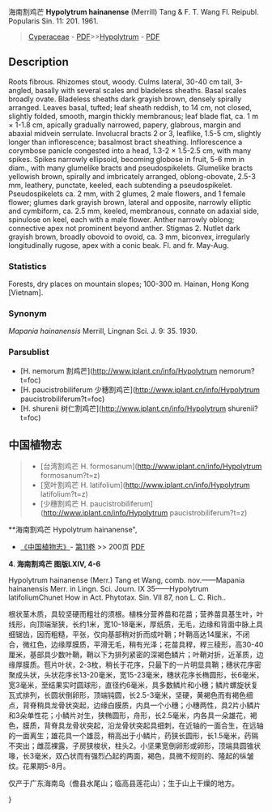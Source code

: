 海南割鸡芒 **Hypolytrum hainanense** (Merrill) Tang & F. T. Wang Fl. Reipubl. Popularis Sin. 11: 201. 1961.

> [Cyperaceae](http://www.iplant.cn/info/Cyperaceae?t=foc) - [PDF](http://www.iplant.cn/foc/pdf/Cyperaceae.pdf)>>[Hypolytrum](http://www.iplant.cn/info/Hypolytrum?t=foc) - [PDF](http://www.iplant.cn/foc/pdf/Hypolytrum.pdf)

## Description

Roots fibrous. Rhizomes stout, woody. Culms lateral, 30-40 cm tall, 3-angled, basally with several scales and bladeless sheaths. Basal scales broadly ovate. Bladeless sheaths dark grayish brown, densely spirally arranged. Leaves basal, tufted; leaf sheath reddish, to 14 cm, not closed, slightly folded, smooth, margin thickly membranous; leaf blade flat, ca. 1 m × 1-1.8 cm, apically gradually narrowed, papery, glabrous, margin and abaxial midvein serrulate. Involucral bracts 2 or 3, leaflike, 1.5-5 cm, slightly longer than inflorescence; basalmost bract sheathing. Inflorescence a corymbose panicle congested into a head, 1.3-2 × 1.5-2.5 cm, with many spikes. Spikes narrowly ellipsoid, becoming globose in fruit, 5-6 mm in diam., with many glumelike bracts and pseudospikelets. Glumelike bracts yellowish brown, spirally and imbricately arranged, oblong-obovate, 2.5-3 mm, leathery, punctate, keeled, each subtending a pseudospikelet. Pseudospikelets ca. 2 mm, with 2 glumes, 2 male flowers, and 1 female flower; glumes dark grayish brown, lateral and opposite, narrowly elliptic and cymbiform, ca. 2.5 mm, keeled, membranous, connate on adaxial side, spinulose on keel, each with a male flower. Anther narrowly oblong; connective apex not prominent beyond anther. Stigmas 2. Nutlet dark grayish brown, broadly obovoid to ovoid, ca. 3 mm, biconvex, irregularly longitudinally rugose, apex with a conic beak. Fl. and fr. May-Aug.

### Statistics
Forests, dry places on mountain slopes; 100-300 m. Hainan, Hong Kong [Vietnam].

### Synonym
*Mapania hainanensis* Merrill, Lingnan Sci. J. 9: 35. 1930.

### Parsublist

* [H.  nemorum  割鸡芒](http://www.iplant.cn/info/Hypolytrum nemorum?t=foc)
* [H.  paucistrobiliferum  少穗割鸡芒](http://www.iplant.cn/info/Hypolytrum paucistrobiliferum?t=foc)
* [H.  shurenii  树仁割鸡芒](http://www.iplant.cn/info/Hypolytrum shurenii?t=foc)

## 中国植物志

> * [台湾割鸡芒  H.  formosanum](http://www.iplant.cn/info/Hypolytrum formosanum?t=z)
> * [宽叶割鸡芒  H.  latifolium](http://www.iplant.cn/info/Hypolytrum latifolium?t=z)
> * [少穗割鸡芒  H.  paucistrobiliferum](http://www.iplant.cn/info/Hypolytrum paucistrobiliferum?t=z)

**海南割鸡芒 Hypolytrum hainanense",

* [《中国植物志》](http://www.iplant.cn/frps)- [第11卷](http://www.iplant.cn/frps/vol/11) >> 200页 [PDF](http://www.iplant.cn/frps/pdf/11/200b.pdf)

**4. 海南割鸡芒 图版LXIV, 4-6**

Hypolytrum hainanense (Merr.) Tang et Wang, comb. nov.——Mapania hainanensis Merr. in Lingn. Sci. Journ. IX 35——Hypolytrum latifoliumChunet How in Act. Phytotax. Sin. VII 87, non L. C. Rich..

根状茎木质，具较坚硬而粗壮的须根。植株分营养苗和花苗；营养苗具基生叶，叶线形，向顶端渐狭，长约1米，宽10-18毫米，厚纸质，无毛，边缘和背面中脉上具细锯齿，因而粗糙，平张，仅向基部稍对折而成叶鞘；叶鞘高达14厘米，不闭合，微红色，边缘厚膜质，平滑无毛，稍有光泽；花苗具稈，稈三稜形，高30-40厘米，基部具少数叶鞘，鞘以下为排列紧密的深褐色鳞片；叶鞘对折，近革质，边缘厚膜质。苞片叶状，2-3枚，稍长于花序，只最下的一片明显具鞘；穗状花序密聚成头状，头状花序长13-20毫米，宽15-23毫米，穗状花序长椭圆形，长6毫米，宽3毫米，至结果实时圆球形，直径约6毫米，具多数鳞片和小穗；鳞片螺旋状复瓦式排列，长圆状倒卵形，顶端钝圆，长2.5-3毫米，坚硬，黄褐色而有褐色细点，背脊稍具龙骨状突起，边缘白膜质，内具一个小穗；小穗两性，具2片小鳞片和3朵单性花；小鳞片对生，狭椭圆形，舟形，长2.5毫米，内各具一朵雄花，褐色，膜质，背脊具龙骨状突起，沿龙骨状突起具细刺，在近轴的一面合生，在远轴的一面离生；雄花具一个雄蕊，稍高出于小鳞片，药狭长圆形，长1.5毫米，药隔不突出；雌蕊裸露，子房狭梭状，柱头2。小坚果宽倒卵形或卵形，顶端具圆锥状喙，长3毫米，双凸状而有强烈凸起的两面，褐色，具微不规则的、隆起的纵皱纹。花果期5-8月。

仅产于广东海南岛（儋县水尾山；临高县莲花山）；生于山上干燥的地方。

}